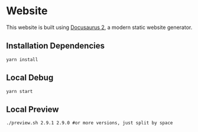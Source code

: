 # Website

This website is built using [Docusaurus 2](https://docusaurus.io/), a modern static website generator.

## Installation Dependencies

```console
yarn install
```

## Local Debug

```console
yarn start
```

## Local Preview

```
./preview.sh 2.9.1 2.9.0 #or more versions, just split by space
```